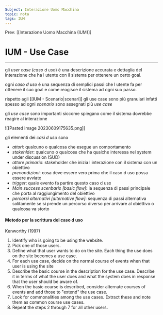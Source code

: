 ```yaml
---
Subject: Interazione Uomo Macchina
topic: nota
tags: IUM
---
```


Prev: [[Interazione Uomo Macchina (IUM)]]

# IUM - Use Case
---
gli _user case_ (_caso d uso_) è una descrizione accurata e dettaglia del interazione che ha l utente con il sistema per ottenere un certo goal.

ogni _caso d uso_ è una sequenza di semplici passi che l utente fa per ottenere il suo goal e come reagisce il sistema ad ogni suo passo.


rispetto agli [[IUM - Scenario|scenari]] gli use case sono più granulari infatti spesso ad ogni _scenario_ sono assegnati più _use case_

gli _use case_ sono importanti siccome spiegano come il sistema dovrebbe reagire al interazione

![[Pasted image 20230609175635.png]]

gli elementi dei _casi d uso_ sono
- _attori_: qualcuno o qualcosa che esegue un comportamento
- _stakehlder_: qualcuno o qualcosa che ha qualche interessa nel system under discussion (SUD)
- _attore primario_: stakeholder che inizia l interazione con il sistema con un obiettivo
- _precondizioni_: cosa deve essere vero prima che il caso d uso possa essere avviato
- _trigger_: quale evento fa partire questo caso d uso
- _Main success scenbario \[basic flow\]_: la sequenza di passi principale che porta al raggiungimento del obiettivo
- _percorsi alternativi \[alternative flow\]_: sequenza di passi alternativa solitamente se si prende un percorso diverso per arrivare al obiettivo o qualcosa va storto



#### Metodo per la scrittura del caso d uso
Kenworthy (1997)
1. Identify who is going to be using the website. 
2.  Pick one of those users. 
3.  Define what that user wants to do on the site. Each thing the use does on the site becomes a use case. 
4.  For each use case, decide on the normal course of events when that user is using the site
5.  Describe the basic course in the description for the use case. Describe it in terms of what the user does and what the system does in response that the user should be aware of.
6.  When the basic course is described, consider alternate courses of events and add those to "extend" the use case. 
7.  Look for commonalities among the use cases. Extract these and note them as common course use cases. 
8.  Repeat the steps 2 through 7 for all other users.